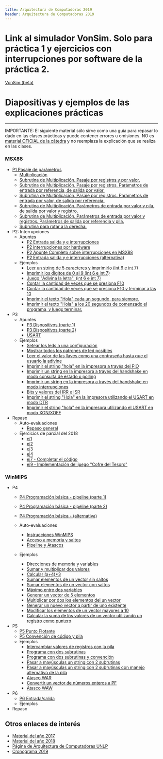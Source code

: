 ```yaml
---
title: Arquitectura de Computadoras 2019
header: Arquitectura de Computadoras 2019
---
```


# Link al simulador VonSim. Solo para práctica 1 y ejercicios con interrupciones por software de la práctica 2.
[VonSim (beta)](https://vonsim.github.io/)

# Diapositivas y ejemplos de las explicaciones prácticas
-------------------------------------------



IMPORTANTE: El siguiente material sólo sirve como una guía para repasar lo dado en las clases prácticas y puede contener errores u omisiones. NO es [material OFICIAL de la cátedra](http://weblidi.info.unlp.edu.ar/catedras/arquitecturaP2003/) y no reemplaza la explicación que se realiza en las clases.

### MSX88

*   [P1 Pasaje de parámetros](clases/clase1.ppt)
    * [Multiplicación](ejemplos/p1ej1.asm)
    * [Subrutina de Multiplicación. Pasaje por registros y por valor.](ejemplos/p1ej2.asm)
    * [Subrutina de Multiplicación. Pasaje por registros. Parámetros de entrada por referencia, de salida por valor.](ejemplos/p1ej3.asm)
    * [Subrutina de Multiplicación. Pasaje por registros. Parámetros de entrada por valor, de salida por referencia.](ejemplos/p1ej4.asm)
    * [Subrutina de Multiplicación. Parámetros de entrada por valor y pila, de salida por valor y registro.](ejemplos/p1ej5.asm)
    * [Subrutina de Multiplicación. Parámetros de entrada por valor y registros. Parámetros de salida por referencia y pila.](ejemplos/p1ej6.asm)
    * [Subrutina para rotar a la derecha.](ejemplos/p1ej7.asm)
*   P2: Interrupciones
    * Apuntes
        *   [P2 Entrada salida y e interrupciones](clases/clase2.ppt)
        *   [P2 interrupciones por hardware](clases/clase2.pdf)
        *   [P2 Apunte Completo sobre interrupciones en MSX88](apuntes/interrupciones.pdf)
        *   [P2 Entrada salida y e interrupciones (alternativa)](clases/clase2alternativa.ppt)
    * Ejemplos
        * [Leer un string de 5 caracteres y imprimirlo (int 6 e int 7)](ejemplos/p2ej1.asm)
        * [Imprimir los dígitos de 0 al 9 (int 6 e int 7)](ejemplos/p2ej2.asm)
        * [Juego "Adivina la letra". (int 6 e int 7)](ejemplos/p2ej3.asm)
        * [Contar la cantidad de veces que se presiona F10](ejemplos/p2ej4.asm)
        * [Contar la cantidad de veces que se presiona F10 y terminar a las 10](ejemplos/p2ej5.asm)
        * [Imprimir el texto "Hola" cada un segundo, para siempre.](ejemplos/p2ej6.asm)
        * [Imprimir el texto "Hola" a los 20 segundos de comenzado el programa, y luego terminar.](ejemplos/p2ej7.asm)
* P3
    * Apuntes
        *   [P3 Dispositivos (parte 1)](clases/clase3-1.ppt)
        *   [P3 Dispositivos (parte 2)](clases/clase3-2.ppt)
        *   [USART](apuntes/usart.pdf)
    * Ejemplos
      * [Setear los leds a una configuración](ejemplos/p3ej1.asm)
      * [Mostrar todos los patrones de led posibles](ejemplos/p3ej2.asm)
      * [Leer el valor de las llaves como una contraseña hasta que el usuario la adivine](ejemplos/p3ej3.asm)
      * [Imprimir el string "hola" en la impresora a través del PIO](ejemplos/p3ej4.asm)
      * [Imprimir un string en la impresora a través del handshake en modo consulta  de estado o polling](ejemplos/p3ej5.asm)
      * [Imprimir un string en la impresora a través del handshake en modo interrupciones](ejemplos/p3ej6.asm)
      * [Bits y valores del IRR e ISR](ejemplos/p3_irr_isr.asm)
      * [Imprimir el string "Hola" en la impresora utilizando el USART en modo DTR](ejemplos/p3_usart_dtr.asm)
      * [Imprimir el string "hola" en la impresora utilizando el USART en modo XON/XOFF](ejemplos/p3_usart_xon.asm)
* Repaso
    * Auto-evaluaciones
        * [Repaso general](https://kahoot.it/challenge/0849538)
    * Ejercicios de parcial del 2018
      * [ej1](ejemplos/1pej1.asm)
      * [ej2](ejemplos/1pej2.asm)
      * [ej3](ejemplos/1pej3.asm)
      * [ej4](ejemplos/1pej4.asm)
      * [ej7 - Completar el código ](ejemplos/1pej7.asm)
      * [ej9 - Implementación del juego "Cofre del Tesoro"](ejemplos/1pej9.asm)




### WinMIPS

*   P4
    *   [P4 Programación básica \- pipeline (parte 1)](clases/clase4-1.ppt)
    *   [P4 Programación básica \- pipeline (parte 2)](clases/clase4-2.ppt)
    *   [P4 Programación básica \- (alternativa)](clases/clase4alternativa.ppt)
    * Auto-evaluaciones
        * [Instrucciones WinMIPS](https://kahoot.it/challenge/0508731)
        * [Acceso a memoria y saltos](https://kahoot.it/challenge/030285)
        * [Pipeline y Atascos](https://kahoot.it/challenge/0781808)

    * Ejemplos
        * [Direcciones de memoria y variables](ejemplos/p4e0.s)
        * [Sumar y multiplicar dos valores](ejemplos/p4e1.s)
        * [Calcular (a+4)*3](ejemplos/p4e2.s)
        * [Sumar elementos de un vector sin saltos ](ejemplos/p4e3.s)
        * [Sumar elementos de un vector con saltos ](ejemplos/p4e4.s)
        * [Máximo entre dos variables ](ejemplos/p4e5.s)
        * [ Generar un vector de 5 elementos ](ejemplos/p4e6.s)
        * [Multiplicar por dos los elementos del un vector ](ejemplos/p4e7.s)
        * [Generar un nuevo vector a partir de uno existente ](ejemplos/p4e8.s)
        * [Modificar los elementos de un vector mayores a 10 ](ejemplos/p4e9.s)
        * [Calcular la suma de los valores de un vector utilizando un registro como puntero](ejemplos/p4e10.s)
*   P5
    *   [P5 Punto Flotante](clases/clase5-1.ppt)
    *   [P5 Convención de código y pila](clases/clase5-2.ppt)
    * Ejemplos
        * [Intercambiar valores de registros con la pila](ejemplos/p5e1.s)
        * [Programa con dos subrutinas](ejemplos/p5e2.s)
        * [Programa con dos subrutinas y convención](ejemplos/p5e3.s)
        * [Pasar a mayúsculas un string con 2 subrutinas](ejemplos/p5e4.s)
        * [Pasar a mayúsculas un string con 2 subrutinas con manejo alternativo de la pila](ejemplos/p5e5.s)
        * [Atasco WAR](ejemplos/p5e6.s)
        * [Convertir un vector de números enteros a PF](ejemplos/p5e7.s)
        * [Atasco WAW](ejemplos/p5e8.s)
*   P6
    * [P6 Entrada/salida](clases/clase6.ppt)
    * Ejemplos
* Repaso




Otros enlaces de interés
------------------------

*   [Material del año 2017](2017/index.html)
*   [Material del año 2018](2018/index.html)
*   [Página de Arquitectura de Computadoras UNLP](http://weblidi.info.unlp.edu.ar/catedras/arquitecturaP2003/)
*   [Cronograma 2019](http://weblidi.info.unlp.edu.ar/catedras/arquitecturap2003/cronograma%20ARQ%202019.pdf)
